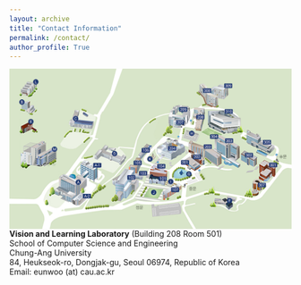 ```yaml
---
layout: archive
title: "Contact Information"
permalink: /contact/
author_profile: True
---
```

<img src='/images/cau_map.png' width="700" align="left" style="margin-right:50px">
           
**Vision and Learning Laboratory** (Building 208 Room 501)  
School of Computer Science and Engineering   
Chung-Ang University  
84, Heukseok-ro, Dongjak-gu, Seoul 06974, Republic of Korea      
Email: eunwoo (at) cau.ac.kr

